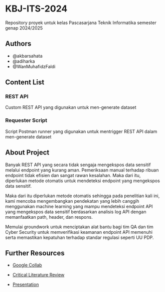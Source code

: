 # KBJ-ITS-2024

Repository proyek untuk kelas Pascasarjana Teknik Informatika semester genap 2024/2025

## Authors

- @akbarsahata
- @adiharka
- @WanMuhafidzFaldi

## Content List

### REST API

Custom REST API yang digunakan untuk men-generate dataset

### Requester Script

Script Postman runner yang digunakan untuk mentrigger REST API dalam men-generate dataset

## About Project

Banyak REST API yang secara tidak sengaja mengekspos data sensitif melalui endpoint yang kurang aman. Pemeriksaan manual terhadap ribuan endpoint tidak efisien dan sangat rawan kesalahan. Maka dari itu, diperlukan metode otomatis untuk mendeteksi endpoint yang mengekspos data sensitif. 

Maka dari itu diperlukan metode otomatis sehingga pada penelitian kali ini, kami mencoba mengembangkan pendekatan yang lebih canggih menggunakan machine learning yang mampu mendeteksi endpoint API yang mengekspos data sensitif berdasarkan analisis log API dengan memanfaatkan path, header, dan respons.

Memulai groundwork untuk menciptakan alat bantu bagi tim QA dan tim Cyber Security untuk memverifikasi keamanan endpoint API memenuhi serta memastikan kepatuhan terhadap standar regulasi seperti UU PDP. 

## Further Resources

- [Google Collab](https://colab.research.google.com/drive/1HreKAZrolzMK7FqonsNOzitsPojECnFZ?usp=sharing)

- [Critical Literature Review](https://1drv.ms/w/s!AjkidNGp54V6iqdIlo5BHOg_UP4BbQ?e=GLSdWr)

- [Presentation](https://1drv.ms/b/s!AjkidNGp54V6iqdJ3F4sZbTqd4ehHQ?e=sl7hSD)



